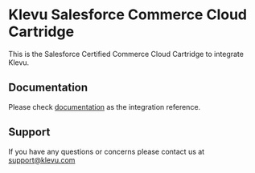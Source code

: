 # Klevu Salesforce Commerce Cloud Cartridge
This is the Salesforce Certified Commerce Cloud Cartridge to integrate Klevu.

## Documentation
Please check [documentation](./documentation/Klevu-LINK-Integration-21-2-0.docx) as the integration reference.

## Support
If you have any questions or concerns please contact us at support@klevu.com
